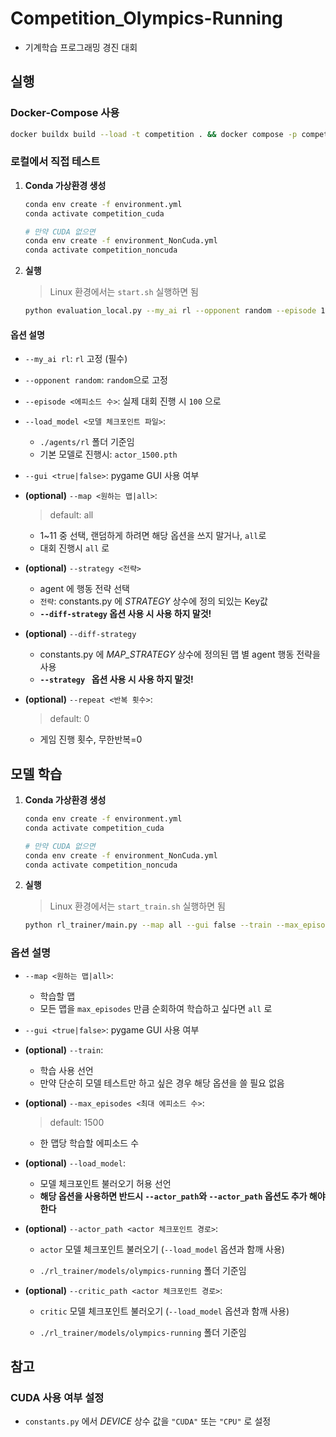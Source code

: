 # Competition_Olympics-Running

-   기계학습 프로그래밍 경진 대회

## 실행

### Docker-Compose 사용

```bash
docker buildx build --load -t competition . && docker compose -p competition up -d
```

### 로컬에서 직접 테스트

1. **Conda 가상환경 생성**

    ```bash
    conda env create -f environment.yml
    conda activate competition_cuda

    # 만약 CUDA 없으면
    conda env create -f environment_NonCuda.yml
    conda activate competition_noncuda
    ```

2. **실행**

    > Linux 환경에서는 `start.sh` 실행하면 됨

    ```bash
    python evaluation_local.py --my_ai rl --opponent random --episode 100 --map all --gui false --repeat 0 --diff-strategy --load_model actor_1500.pth [...추가 옵션]
    ```

#### 옵션 설명

-   `--my_ai rl`: `rl` 고정 (필수)
-   `--opponent random`: `random`으로 고정
-   `--episode <에피소드 수>`: 실제 대회 진행 시 `100` 으로
-   `--load_model <모델 체크포인트 파일>`:

    -   `./agents/rl` 폴더 기준임
    -   기본 모델로 진행시: `actor_1500.pth`

-   `--gui <true|false>`: pygame GUI 사용 여부

-   **(optional)** `--map <원하는 맵|all>`:

    > default: all

    -   1~11 중 선택, 랜덤하게 하려면 해당 옵션을 쓰지 말거나, `all`로
    -   대회 진행시 `all` 로

-   **(optional)** `--strategy <전략>`

    -   agent 에 행동 전략 선택
    -   `전략`: constants.py 에 _STRATEGY_ 상수에 정의 되있는 Key값
    -   **`--diff-strategy` 옵션 사용 시 사용 하지 말것!**

-   **(optional)** `--diff-strategy`

    -   constants.py 에 _MAP_STRATEGY_ 상수에 정의된 맵 별 agent 행동 전략을 사용
    -   **`--strategy ` 옵션 사용 시 사용 하지 말것!**

-   **(optional)** `--repeat <반복 횟수>`:

    > default: 0

    -   게임 진행 횟수, 무한반복=0

## 모델 학습

1. **Conda 가상환경 생성**

    ```bash
    conda env create -f environment.yml
    conda activate competition_cuda

    # 만약 CUDA 없으면
    conda env create -f environment_NonCuda.yml
    conda activate competition_noncuda
    ```

2. **실행**

    > Linux 환경에서는 `start_train.sh` 실행하면 됨

    ```bash
    python rl_trainer/main.py --map all --gui false --train --max_episodes 1500
    ```

### 옵션 설명

-   `--map <원하는 맵|all>`:

    -   학습할 맵
    -   모든 맵을 `max_episodes` 만큼 순회하여 학습하고 싶다면 `all` 로

-   `--gui <true|false>`: pygame GUI 사용 여부

-   **(optional)** `--train`:

    -   학습 사용 선언
    -   만약 단순히 모델 테스트만 하고 싶은 경우 해당 옵션을 쓸 필요 없음

-   **(optional)** `--max_episodes <최대 에피소드 수>`:

    > default: 1500

    -   한 맵당 학습할 에피소드 수

-   **(optional)** `--load_model`:

    -   모델 체크포인트 불러오기 허용 선언
    -   **해당 옵션을 사용하면 반드시 `--actor_path`와 `--actor_path` 옵션도 추가 해야한다**

-   **(optional)** `--actor_path <actor 체크포인트 경로>`:

    -   `actor` 모델 체크포인트 불러오기 (`--load_model` 옵션과 함깨 사용)

    -   `./rl_trainer/models/olympics-running` 폴더 기준임

-   **(optional)** `--critic_path <actor 체크포인트 경로>`:

    -   `critic` 모델 체크포인트 불러오기 (`--load_model` 옵션과 함깨 사용)

    -   `./rl_trainer/models/olympics-running` 폴더 기준임

## 참고

### CUDA 사용 여부 설정

-   `constants.py` 에서 _DEVICE_ 상수 값을 `"CUDA"` 또는 `"CPU"` 로 설정
